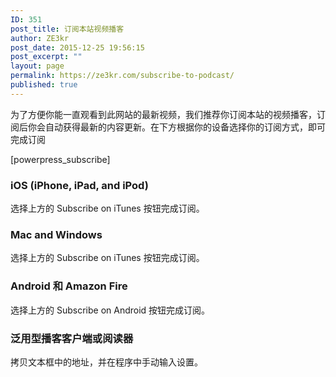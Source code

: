 ```yaml
---
ID: 351
post_title: 订阅本站视频播客
author: ZE3kr
post_date: 2015-12-25 19:56:15
post_excerpt: ""
layout: page
permalink: https://ze3kr.com/subscribe-to-podcast/
published: true
---
```

为了方便你能一直观看到此网站的最新视频，我们推荐你订阅本站的视频播客，订阅后你会自动获得最新的内容更新。在下方根据你的设备选择你的订阅方式，即可完成订阅

[powerpress_subscribe]

<h3>iOS (iPhone, iPad, and iPod)</h3>

选择上方的 Subscribe on iTunes 按钮完成订阅。

<h3>Mac and Windows</h3>

选择上方的 Subscribe on iTunes 按钮完成订阅。

<h3>Android 和 Amazon Fire</h3>

选择上方的 Subscribe on Android 按钮完成订阅。

<h3>泛用型播客客户端或阅读器</h3>

拷贝文本框中的地址，并在程序中手动输入设置。

<h3></h3>